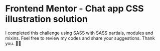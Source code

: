 # Frontend Mentor - Chat app CSS illustration solution

I completed this challenge using SASS with SASS partials, modules and mixins. Feel free to review my codes and share your suggestions. Thank you. 🚀🚀